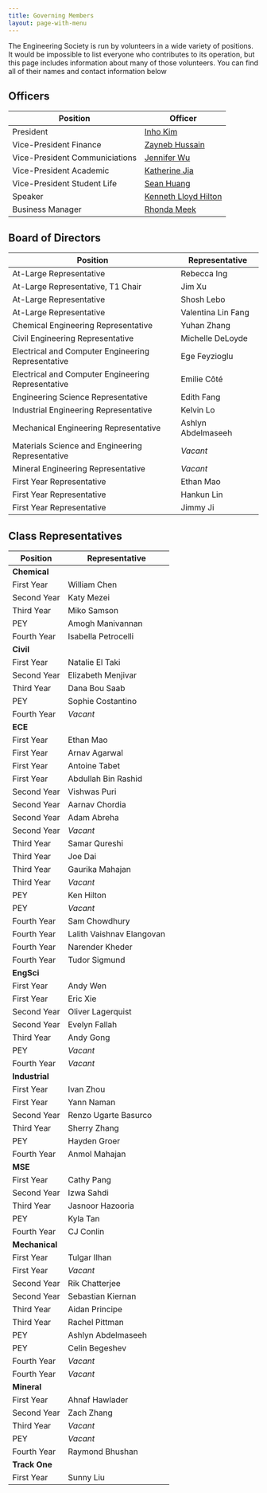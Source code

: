 ```yaml
---
title: Governing Members
layout: page-with-menu
---
```


The Engineering Society is run by volunteers in a wide variety of positions. It would be impossible to list everyone who contributes to its operation, but this page includes information about many of those volunteers. You can find all of their names and contact information below

## Officers

|Position|Officer|
|-|-|
|President|[Inho Kim](mailto:president@skule.ca)|
|Vice-President Finance|[Zayneb Hussain](mailto:vpfinance@skule.ca)|
|Vice-President Communiciations|[Jennifer Wu](mailto:vpcomm@skule.ca)|
|Vice-President Academic|[Katherine Jia](mailto:vpacademic@skule.ca)|
|Vice-President Student Life|[Sean Huang](mailto:vpstudentlife@skule.ca)|
|Speaker|[Kenneth Lloyd Hilton](mailto:speaker@g.skule.ca)|
|Business Manager|[Rhonda Meek](mailto:rhonda@g.skule.ca)|

## Board of Directors

|Position|Representative|
|-|-|
|At-Large Representative|Rebecca Ing|
|At-Large Representative, T1 Chair|Jim Xu|
|At-Large Representative|Shosh Lebo|
|At-Large Representative|Valentina Lin Fang|
|Chemical Engineering Representative|Yuhan Zhang|
|Civil Engineering Representative|Michelle DeLoyde|
|Electrical and Computer Engineering Representative|Ege Feyzioglu|
|Electrical and Computer Engineering Representative|Emilie Côté|
|Engineering Science Representative|Edith Fang|
|Industrial Engineering Representative|Kelvin Lo|
|Mechanical Engineering Representative|Ashlyn Abdelmaseeh|
|Materials Science and Engineering Representative|*Vacant*|
|Mineral Engineering Representative|*Vacant*|
|First Year Representative|Ethan Mao|
|First Year Representative|Hankun Lin|
|First Year Representative|Jimmy Ji|

## Class Representatives

|Position|Representative|
|-|-|
|**Chemical**||
|First Year|William Chen|
|Second Year|Katy Mezei|
|Third Year|Miko Samson|
|PEY|Amogh Manivannan|
|Fourth Year|Isabella Petrocelli|
|**Civil**||
|First Year|Natalie El Taki|
|Second Year|Elizabeth Menjivar|
|Third Year|Dana Bou Saab|
|PEY|Sophie Costantino|
|Fourth Year|*Vacant*|
|**ECE**||
|First Year|Ethan Mao|
|First Year|Arnav Agarwal|
|First Year|Antoine Tabet|
|First Year|Abdullah Bin Rashid|
|Second Year|Vishwas Puri|
|Second Year|Aarnav Chordia|
|Second Year|Adam Abreha|
|Second Year|*Vacant*|
|Third Year|Samar Qureshi|
|Third Year|Joe Dai|
|Third Year|Gaurika Mahajan|
|Third Year|*Vacant*|
|PEY|Ken Hilton|
|PEY|*Vacant*|
|Fourth Year|Sam Chowdhury|
|Fourth Year|Lalith Vaishnav Elangovan|
|Fourth Year|Narender Kheder|
|Fourth Year|Tudor Sigmund|
|**EngSci**||
|First Year|Andy Wen|
|First Year|Eric Xie|
|Second Year|Oliver Lagerquist|
|Second Year|Evelyn Fallah|
|Third Year|Andy Gong|
|PEY|*Vacant*|
|Fourth Year|*Vacant*|
|**Industrial**||
|First Year|Ivan Zhou|
|First Year|Yann Naman|
|Second Year|Renzo Ugarte Basurco|
|Third Year|Sherry Zhang|
|PEY|Hayden Groer|
|Fourth Year|Anmol Mahajan|
|**MSE**||
|First Year|Cathy Pang|
|Second Year|Izwa Sahdi|
|Third Year|Jasnoor Hazooria|
|PEY|Kyla Tan|
|Fourth Year|CJ Conlin|
|**Mechanical**||
|First Year|Tulgar Ilhan|
|First Year|*Vacant*|
|Second Year|Rik Chatterjee|
|Second Year|Sebastian Kiernan|
|Third Year|Aidan Principe|
|Third Year|Rachel Pittman|
|PEY|Ashlyn Abdelmaseeh|
|PEY|Celin Begeshev|
|Fourth Year|*Vacant*|
|Fourth Year|*Vacant*|
|**Mineral**||
|First Year|Ahnaf Hawlader|
|Second Year|Zach Zhang|
|Third Year|*Vacant*|
|PEY|*Vacant*|
|Fourth Year|Raymond Bhushan|
|**Track One**||
|First Year|Sunny Liu|
